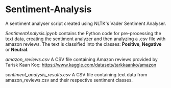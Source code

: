 # Sentiment-Analysis

A sentiment analyser script created using NLTK's Vader Sentiment Analyser.  

_SentimentAnalysis.ipynb_ contains the Python code for pre-processing the text data, creating the sentiment analyzer and then analyzing a .csv file with amazon reviews. The text is classified into the classes: **Positive**, **Negative** or **Neutral**.

_amazon_reviews.csv_ A CSV file containing Amazon reviews provided by Tarisk Kaan Koç: https://www.kaggle.com/datasets/tarkkaanko/amazon

_sentiment_analysis_results.csv_ A CSV file containing text data from amazon_reviews.csv and their respective sentiment classes.  
